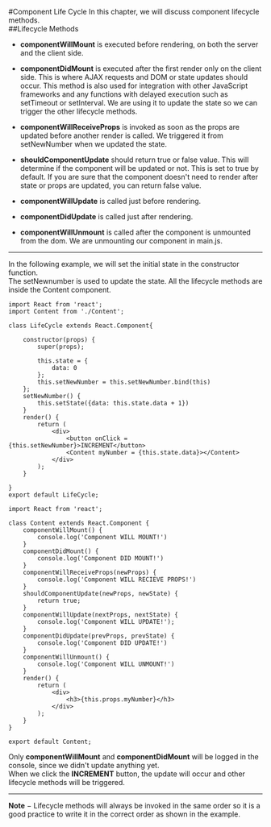 #Component Life Cycle
In this chapter, we will discuss component lifecycle methods.  
##Lifecycle Methods

- **componentWillMount** 
    is executed before rendering, on both the server and the client side.

- **componentDidMount** 
    is executed after the first render only on the client side. This is where AJAX requests and DOM or state updates should occur. This method is also used for integration with other JavaScript frameworks and any functions with delayed execution such as setTimeout or setInterval. We are using it to update the state so we can trigger the other lifecycle methods.

- **componentWillReceiveProps** 
    is invoked as soon as the props are updated before another render is called. We triggered it from setNewNumber when we updated the state.

- **shouldComponentUpdate** 
    should return true or false value. This will determine if the component will be updated or not. This is set to true by default. If you are sure that the component doesn't need to render after state or props are updated, you can return false value.

- **componentWillUpdate** 
    is called just before rendering.

- **componentDidUpdate** 
    is called just after rendering.

- **componentWillUnmount** 
    is called after the component is unmounted from the dom. We are unmounting our component in main.js.  
<!-- blank line -->
----
In the following example, we will set the initial state in the constructor function.  
The setNewnumber is used to update the state. All the lifecycle methods are inside the Content component.
```
import React from 'react';
import Content from './Content';

class LifeCycle extends React.Component{

    constructor(props) {
        super(props);

        this.state = {
            data: 0
        };
        this.setNewNumber = this.setNewNumber.bind(this)
    };
    setNewNumber() {
        this.setState({data: this.state.data + 1})
    }
    render() {
        return (
            <div>
                <button onClick = {this.setNewNumber}>INCREMENT</button>
                <Content myNumber = {this.state.data}></Content>
            </div>
        );
    }

}
export default LifeCycle;

import React from 'react';

class Content extends React.Component {
    componentWillMount() {
        console.log('Component WILL MOUNT!')
    }
    componentDidMount() {
        console.log('Component DID MOUNT!')
    }
    componentWillReceiveProps(newProps) {
        console.log('Component WILL RECIEVE PROPS!')
    }
    shouldComponentUpdate(newProps, newState) {
        return true;
    }
    componentWillUpdate(nextProps, nextState) {
        console.log('Component WILL UPDATE!');
    }
    componentDidUpdate(prevProps, prevState) {
        console.log('Component DID UPDATE!')
    }
    componentWillUnmount() {
        console.log('Component WILL UNMOUNT!')
    }
    render() {
        return (
            <div>
                <h3>{this.props.myNumber}</h3>
            </div>
        );
    }
}

export default Content;
```
Only **componentWillMount** and **componentDidMount** will be logged in the console, since we didn't update anything yet.  
When we click the **INCREMENT** button, the update will occur and other lifecycle methods will be triggered.
<!-- blank line -->
----
**Note** − Lifecycle methods will always be invoked in the same order so it is a good practice to write it in the correct order as shown in the example.